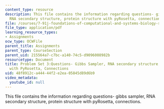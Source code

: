 ```yaml
---
content_type: resource
description: This file contains the information regarding questions- gibbs sampler,
  RNA secondary structure, protein structure with pyRosetta, connections.
file: /courses/7-91j-foundations-of-computational-and-systems-biology-spring-2014/48f8912ca44444f2e2ea05845d89d6b9_MIT7_91JS14_pset3_ques.pdf
file_type: application/pdf
learning_resource_types:
- Assignments
ocw_type: OCWFile
parent_title: Assignments
parent_type: CourseSection
parent_uid: 215564a7-c7bc-a140-74c5-d9096008982b
resourcetype: Document
title: Problem Set 3:Questions- Gibbs Sampler, RNA secondary structure, Protein Structure
  with PyRosetta, Connections
uid: 48f8912c-a444-44f2-e2ea-05845d89d6b9
video_metadata:
  youtube_id: null
---
```

This file contains the information regarding questions- gibbs sampler, RNA secondary structure, protein structure with pyRosetta, connections.

